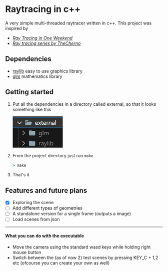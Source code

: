 # Raytracing in c++

A very simple multi-threaded raytracer written in c++.
This project was inspired by
- [_Ray Tracing in One Weekend_](https://raytracing.github.io/books/RayTracingInOneWeekend.html)
- [_Ray tracing series by TheCherno_](https://www.youtube.com/playlist?list=PLlrATfBNZ98edc5GshdBtREv5asFW3yXl)


## Dependencies
- [raylib](https://www.raylib.com) easy to use graphics library
- [glm](https://github.com/g-truc/glm) mathematics library


## Getting started
1. Put all the dependencies in a directory called external, so that it looks something like this
    
    ![external directory structure](screenshots/dependency-directory.jpg)

2. From the project directory just run `make`
    ```cmd
    > make
    ```

3. That's it

## Features and future plans
- [X] Exploring the scene
- [ ] Add different types of geometries
- [ ] A standalone version for a single frame (outputs a image)
- [ ] Load scenes from json

---
#### What you can do with the executable
- Move the camera using the standard wasd keys while holding right mouse button
- Switch between the (as of now 2) test scenes by pressing KEY_C + 1,2 etc (ofcourse you can create your own as well)
